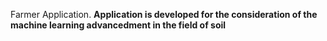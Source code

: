 Farmer Application.
<b>Application is developed for the consideration of the machine learning advancedment in the field of soil 
